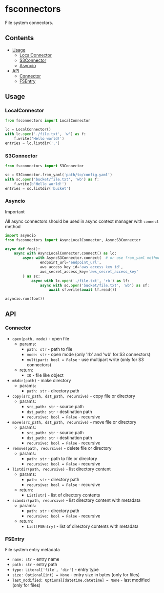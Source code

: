 # fsconnectors
File system connectors.

## Contents
* [Usage](#usage)
  * [LocalConnector](#localconnector)
  * [S3Connector](#s3connector)
  * [Asyncio](#s3connector)
* [API](#api)
  * [Connector](#connector)
  * [FSEntry](#fsentry)

## Usage

### LocalConnector
```python
from fsconnectors import LocalConnector

lc = LocalConnector()
with lc.open('./file.txt', 'w') as f:
    f.write('Hello world!')
entries = lc.listdir('.')
```

### S3Connector
```python
from fsconnectors import S3Connector

sc = S3Connector.from_yaml('path/to/config.yaml')
with sc.open('bucket/file.txt', 'wb') as f:
    f.write(b'Hello world!')
entries = sc.listdir('bucket')
```

### Asyncio
> [!IMPORTANT]  
> All async connectors should be used in async context manager with `connect` method
```python
import asyncio
from fsconnectors import AsyncLocalConnector, AsyncS3Connector

async def foo():
    async with AsyncLocalConnector.connect() as lc:
        async with AsyncS3Connector.connect(  # or use from_yaml method
                endpoint_url='endpoint_url',
                aws_access_key_id='aws_access_key_id',
                aws_secret_access_key='aws_secret_access_key'
        ) as sc:
            async with lc.open('./file.txt', 'rb') as lf:
                async with sc.open('bucket/file.txt', 'wb') as sf:
                    await sf.write(await lf.read())

asyncio.run(foo())
```

## API

### Connector
* `open(path, mode)` - open file
  * params:
    * `path: str` - path to file
    * `mode: str` - open mode (only 'rb' and 'wb' for S3 connectors)
    * `multipart: bool = False` - use multipart write (only for S3 connectors)
  * return:
    * `IO` - file like object
* `mkdir(path)` - make directory
  * params:
    * `path: str` - directory path
* `copy(src_path, dst_path, recursive)` - copy file or directory
  * params:
    * `src_path: str` - source path
    * `dst_path: str` - destination path
    * `recursive: bool = False` - recursive
* `move(src_path, dst_path, recursive)` - move file or directory
  * params:
    * `src_path: str` - source path
    * `dst_path: str` - destination path
    * `recursive: bool = False` - recursive
* `remove(path, recursive)` - delete file or directory
  * params:
    * `path: str` - path to file or directory
    * `recursive: bool = False` - recursive
* `listdir(path, recursive)` - list directory content
  * params:
    * `path: str` - directory path
    * `recursive: bool = False` - recursive
  * return:
    * `List[str]` - list of directory contents
* `scandir(path, recursive)` - list directory content with metadata
  * params:
    * `path: str` - directory path
    * `recursive: bool = False` - recursive
  * return:
    * `List[FSEntry]` - list of directory contents with metadata

### FSEntry
File system entry metadata
* `name: str` - entry name
* `path: str` - entry path
* `type: Literal['file', 'dir']` - entry type
* `size: Optional[int] = None` - entry size in bytes (only for files)
* `last_modified: Optional[datetime.datetime] = None` - last modified (only for files)
